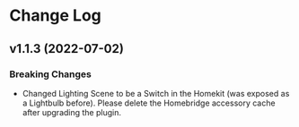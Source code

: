 # Change Log

## v1.1.3 (2022-07-02)

### Breaking Changes

* Changed Lighting Scene to be a Switch in the Homekit (was exposed as a Lightbulb before). Please delete the Homebridge accessory cache after upgrading the plugin.